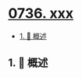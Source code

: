 # [0736. xxx](https://github.com/Tdahuyou/TNotes.leetcode/tree/main/notes/0736.%20xxx)

<!-- region:toc -->

- [1. 📝 概述](#1--概述)

<!-- endregion:toc -->

## 1. 📝 概述
